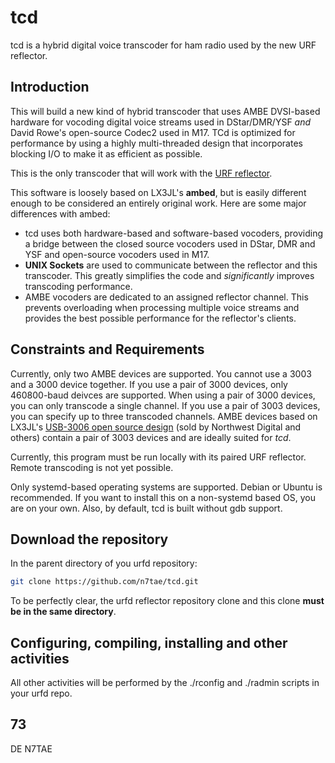 ﻿# tcd

tcd is a hybrid digital voice transcoder for ham radio used by the new URF reflector.

## Introduction

This will build a new kind of hybrid transcoder that uses AMBE DVSI-based hardware for vocoding digital voice streams used in DStar/DMR/YSF *and* David Rowe's open-source Codec2 used in M17. TCd is optimized for performance by using a highly multi-threaded design that incorporates blocking I/O to make it as efficient as possible.

This is the only transcoder that will work with the [URF reflector](https://github.com/n7tae/urfd).

This software is loosely based on LX3JL's **ambed**, but is easily different enough to be considered an entirely original work. Here are some major differences with ambed:

- tcd uses both hardware-based and software-based vocoders, providing a bridge between the closed source vocoders used in DStar, DMR and YSF and open-source vocoders used in M17.
- **UNIX Sockets** are used to communicate between the reflector and this transcoder. This greatly simplifies the code and *significantly* improves transcoding performance.
- AMBE vocoders are dedicated to an assigned reflector channel. This prevents overloading when processing multiple voice streams and provides the best possible performance for the reflector's clients.

## Constraints and Requirements

Currently, only two AMBE devices are supported. You cannot use a 3003 and a 3000 device together. If you use a pair of 3000 devices, only 460800-baud deivces are supported. When using a pair of 3000 devices, you can only transcode a single channel. If you use a pair of 3003 devices, you can specify up to three transcoded channels. AMBE devices based on LX3JL's [USB-3006 open source design](https://github.com/LX3JL/usb-3006) (sold by Northwest Digital and others) contain a pair of 3003 devices and are ideally suited for *tcd*.

Currently, this program must be run locally with its paired URF reflector. Remote transcoding is not yet possible.

Only systemd-based operating systems are supported. Debian or Ubuntu is recommended. If you want to install this on a non-systemd based OS, you are on your own. Also, by default, tcd is built without gdb support.

## Download the repository

In the parent directory of you urfd repository:

```bash
git clone https://github.com/n7tae/tcd.git
```

To be perfectly clear, the urfd reflector repository clone and this clone **must be in the same directory**.

## Configuring, compiling, installing and other activities

All other activities will be performed by the ./rconfig and ./radmin scripts in your urfd repo.

## 73

DE N7TAE
